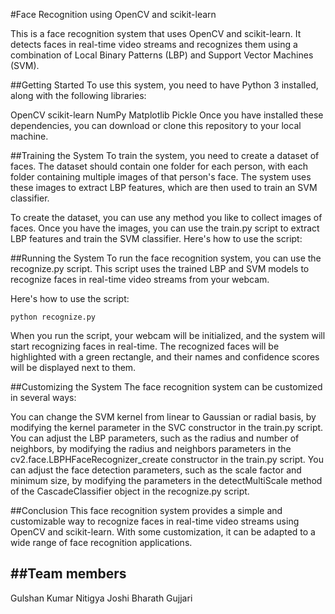 #Face Recognition using OpenCV and scikit-learn

This is a face recognition system that uses OpenCV and scikit-learn. It detects faces in real-time video streams and recognizes them using a combination of Local Binary Patterns (LBP) and Support Vector Machines (SVM).

##Getting Started
To use this system, you need to have Python 3 installed, along with the following libraries:

OpenCV
scikit-learn
NumPy
Matplotlib
Pickle
Once you have installed these dependencies, you can download or clone this repository to your local machine.

##Training the System
To train the system, you need to create a dataset of faces. The dataset should contain one folder for each person, with each folder containing multiple images of that person's face. The system uses these images to extract LBP features, which are then used to train an SVM classifier.

To create the dataset, you can use any method you like to collect images of faces. Once you have the images, you can use the train.py script to extract LBP features and train the SVM classifier. Here's how to use the script:

##Running the System
To run the face recognition system, you can use the recognize.py script. This script uses the trained LBP and SVM models to recognize faces in real-time video streams from your webcam.

Here's how to use the script:
```
python recognize.py
```
When you run the script, your webcam will be initialized, and the system will start recognizing faces in real-time. The recognized faces will be highlighted with a green rectangle, and their names and confidence scores will be displayed next to them.

##Customizing the System
The face recognition system can be customized in several ways:

You can change the SVM kernel from linear to Gaussian or radial basis, by modifying the kernel parameter in the SVC constructor in the train.py script.
You can adjust the LBP parameters, such as the radius and number of neighbors, by modifying the radius and neighbors parameters in the cv2.face.LBPHFaceRecognizer_create constructor in the train.py script.
You can adjust the face detection parameters, such as the scale factor and minimum size, by modifying the parameters in the detectMultiScale method of the CascadeClassifier object in the recognize.py script.

##Conclusion
This face recognition system provides a simple and customizable way to recognize faces in real-time video streams using OpenCV and scikit-learn. With some customization, it can be adapted to a wide range of face recognition applications.

##Team members
--------------------
Gulshan Kumar
Nitigya Joshi
Bharath Gujjari